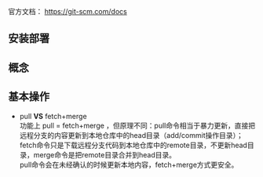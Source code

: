 官方文档： https://git-scm.com/docs

## 安装部署

## 概念

## 基本操作
* pull **VS** fetch+merge    
  功能上 pull = fetch+merge ，但原理不同：pull命令相当于暴力更新，直接把远程分支的内容更新到本地仓库中的head目录（add/commit操作目录）；fetch命令只是下载远程分支代码到本地仓库中的remote目录，不更新head目录，merge命令是把remote目录合并到head目录。  
  pull命令会在未经确认的时候更新本地内容，fetch+merge方式更安全。
